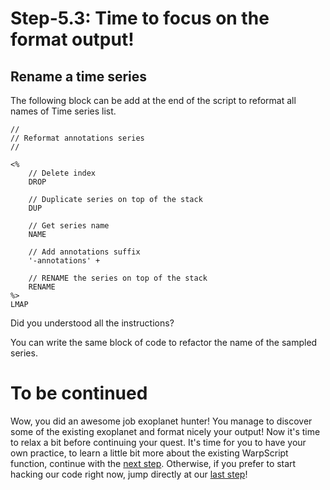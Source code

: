 # Step-5.3: Time to focus on the format output!

## Rename a time series

The following block can be add at the end of the script to reformat all names of Time series list.

```
//
// Reformat annotations series
//

<%
    // Delete index
    DROP

    // Duplicate series on top of the stack
    DUP

    // Get series name
    NAME

    // Add annotations suffix
    '-annotations' +

    // RENAME the series on top of the stack
    RENAME
%>
LMAP
```

Did you understood all the instructions? 

You can write the same block of code to refactor the name of the sampled series.

# To be continued

Wow, you did an awesome job exoplanet hunter! You manage to discover some of the existing exoplanet and format nicely your output! Now it's time to relax a bit before continuing your quest. It's time for you to have your own practice, to learn a little bit more about the existing WarpScript function, continue with the [next step](/step-6-Going-further/README.md). Otherwise, if you prefer to start hacking our code right now, jump directly at our [last step](/step-7-Strong-enough-to-break-our-code/README.md)! 